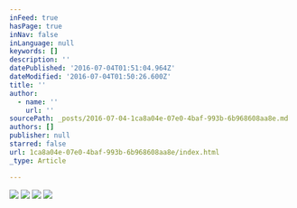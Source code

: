 ```yaml
---
inFeed: true
hasPage: true
inNav: false
inLanguage: null
keywords: []
description: ''
datePublished: '2016-07-04T01:51:04.964Z'
dateModified: '2016-07-04T01:50:26.600Z'
title: ''
author:
  - name: ''
    url: ''
sourcePath: _posts/2016-07-04-1ca8a04e-07e0-4baf-993b-6b968608aa8e.md
authors: []
publisher: null
starred: false
url: 1ca8a04e-07e0-4baf-993b-6b968608aa8e/index.html
_type: Article

---
```

![](https://the-grid-user-content.s3-us-west-2.amazonaws.com/e8a0e880-0d53-4e3c-b42f-d8e9340c6d9e.jpg)
![](https://the-grid-user-content.s3-us-west-2.amazonaws.com/aadadcb4-5bf9-44d8-878c-0bc9927b007f.jpg)
![](https://the-grid-user-content.s3-us-west-2.amazonaws.com/fa8f4f5e-b8eb-4d1f-80b0-34f7bfcd6ecc.jpg)
![](https://imgflo.herokuapp.com/graph/vahj1ThiexotieMo/be8869f781606b0b60511b1e6f2889dc/croprotate.jpg?cropheight=2467&cropwidth=1999&degrees=0&input=https%3A%2F%2Fthe-grid-user-content.s3-us-west-2.amazonaws.com%2Fd6f71a6e-206a-4fd8-9ab0-13d2019e61ce.jpg&x=0&y=0)